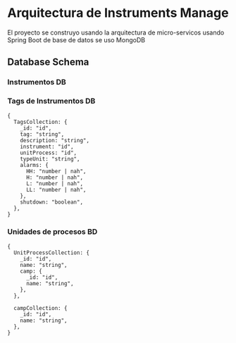 # Arquitectura de Instruments Manage

El proyecto se construyo usando la arquitectura de micro-servicos usando
Spring Boot de base de datos se uso MongoDB

## Database Schema

### Instrumentos DB

### Tags de Instrumentos DB

```json5
{
  TagsCollection: {
    _id: "id",
    tag: "string",
    description: "string",
    instrument: "id",
    unitProcess: "id",
    typeUnit: "string",
    alarms: {
      HH: "number | nah",
      H: "number | nah",
      L: "number | nah",
      LL: "number | nah",
    },
    shutdown: "boolean",
  },
}
```

### Unidades de procesos BD

```json5
{
  UnitProcessCollection: {
    _id: "id",
    name: "string",
    camp: {
      _id: "id",
      name: "string",
    },
  },

  campCollection: {
    _id: "id",
    name: "string",
  },
}
```
